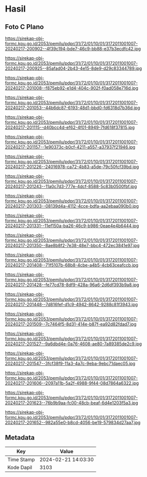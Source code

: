 # Hasil

## Foto C Plano

https://sirekap-obj-formc.kpu.go.id/2053/pemilu/pdpr/31/72/01/10/01/3172011001007-20240217-200902--4f39c194-bde7-46c9-bb88-e37b3ecdfc42.jpg

https://sirekap-obj-formc.kpu.go.id/2053/pemilu/pdpr/31/72/01/10/01/3172011001007-20240217-200925--85afad04-2b43-4e15-8de9-d29c83344789.jpg

https://sirekap-obj-formc.kpu.go.id/2053/pemilu/pdpr/31/72/01/10/01/3172011001007-20240217-201008--f875eb92-e1d4-404c-902f-f0ad058e716d.jpg

https://sirekap-obj-formc.kpu.go.id/2053/pemilu/pdpr/31/72/01/10/01/3172011001007-20240217-201053--44b6dc87-6193-48d1-bbd0-fd6318d7b36d.jpg

https://sirekap-obj-formc.kpu.go.id/2053/pemilu/pdpr/31/72/01/10/01/3172011001007-20240217-201115--d40bcc4d-ef62-4f01-8949-7fd618f37815.jpg

https://sirekap-obj-formc.kpu.go.id/2053/pemilu/pdpr/31/72/01/10/01/3172011001007-20240217-201157--1e90373c-b0cf-4211-a557-a37937f21946.jpg

https://sirekap-obj-formc.kpu.go.id/2053/pemilu/pdpr/31/72/01/10/01/3172011001007-20240217-201226--24016978-ca72-4b83-a5de-79c50fcf39bd.jpg

https://sirekap-obj-formc.kpu.go.id/2053/pemilu/pdpr/31/72/01/10/01/3172011001007-20240217-201243--11a0c7d3-777e-4dcf-8588-5c83b0500fbf.jpg

https://sirekap-obj-formc.kpu.go.id/2053/pemilu/pdpr/31/72/01/10/01/3172011001007-20240217-201303--08139d4a-4112-4cce-bdfa-aa2ebaa090b0.jpg

https://sirekap-obj-formc.kpu.go.id/2053/pemilu/pdpr/31/72/01/10/01/3172011001007-20240217-201331--11ef150a-ba26-46c9-b986-0eae4e4b6444.jpg

https://sirekap-obj-formc.kpu.go.id/2053/pemilu/pdpr/31/72/01/10/01/3172011001007-20240217-201350--8ae8b8f2-7e38-48e7-bbc4-472ec3841e97.jpg

https://sirekap-obj-formc.kpu.go.id/2053/pemilu/pdpr/31/72/01/10/01/3172011001007-20240217-201408--71f5107b-68b8-4cbe-a4b5-4cb63ceafccb.jpg

https://sirekap-obj-formc.kpu.go.id/2053/pemilu/pdpr/31/72/01/10/01/3172011001007-20240217-201428--fe77cd78-8df9-428a-96a6-2d6df393b9a8.jpg

https://sirekap-obj-formc.kpu.go.id/2053/pemilu/pdpr/31/72/01/10/01/3172011001007-20240217-201448--7d816fef-d1c9-4942-8642-9288c81f3943.jpg

https://sirekap-obj-formc.kpu.go.id/2053/pemilu/pdpr/31/72/01/10/01/3172011001007-20240217-201509--7c7464f5-8d31-414e-b87f-ea92d82fdad7.jpg

https://sirekap-obj-formc.kpu.go.id/2053/pemilu/pdpr/31/72/01/10/01/3172011001007-20240217-201527--9a6dbd4e-0a76-4608-ae80-7a89385de2c9.jpg

https://sirekap-obj-formc.kpu.go.id/2053/pemilu/pdpr/31/72/01/10/01/3172011001007-20240217-201547--3fcf38f9-11a3-4a7c-9eba-9ebc71daec05.jpg

https://sirekap-obj-formc.kpu.go.id/2053/pemilu/pdpr/31/72/01/10/01/3172011001007-20240217-201606--2097a11b-5a2f-4988-9f44-08d7864a6322.jpg

https://sirekap-obj-formc.kpu.go.id/2053/pemilu/pdpr/31/72/01/10/01/3172011001007-20240217-201623--76b9b9aa-fc00-48cb-beaf-6d4e1203f5a3.jpg

https://sirekap-obj-formc.kpu.go.id/2053/pemilu/pdpr/31/72/01/10/01/3172011001007-20240217-201652--982a55e0-b8cd-4056-be19-579834d27aa7.jpg


## Metadata

| Key        | Value               |
| ---------- | ------------------- |
| Time Stamp | 2024-02-21 14:03:30 |
| Kode Dapil | 3103                |



